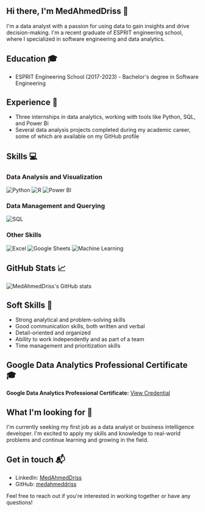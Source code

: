 ## Hi there, I'm MedAhmedDriss 👋

I'm a data analyst with a passion for using data to gain insights and drive decision-making. I'm a recent graduate of ESPRIT engineering school, where I specialized in software engineering and data analytics.

## Education 🎓

- ESPRIT Engineering School (2017-2023) - Bachelor's degree in Software Engineering

## Experience 💼

- Three internships in data analytics, working with tools like Python, SQL, and Power Bi
- Several data analysis projects completed during my academic career, some of which are available on my GitHub profile

## Skills 💻

### Data Analysis and Visualization

![Python](https://img.shields.io/badge/-Python-3776AB?style=flat-square&logo=python&logoColor=white)
![R](https://img.shields.io/badge/-R-276DC3?style=flat-square&logo=r&logoColor=white)
![Power BI](https://img.shields.io/badge/-Power%20BI-F2C811?style=flat-square&logo=power-bi&logoColor=black)

### Data Management and Querying

![SQL](https://img.shields.io/badge/-SQL-4479A1?style=flat-square&logo=postgresql&logoColor=white)


### Other Skills

![Excel](https://img.shields.io/badge/-Excel-217346?style=flat-square&logo=microsoft-excel&logoColor=white)
![Google Sheets](https://img.shields.io/badge/-Google%20Sheets-34A853?style=flat-square&logo=google-sheets&logoColor=white)
![Machine Learning](https://img.shields.io/badge/-Machine%20Learning-FF6F00?style=flat-square&logo=machine-learning&logoColor=white)

## GitHub Stats 📈

![MedAhmedDriss's GitHub stats](https://github-readme-stats.vercel.app/api?username=medahmeddriss&show_icons=true&theme=vue)

## Soft Skills 🤝

- Strong analytical and problem-solving skills
- Good communication skills, both written and verbal
- Detail-oriented and organized
- Ability to work independently and as part of a team
- Time management and prioritization skills

## Google Data Analytics Professional Certificate 🎓

**Google Data Analytics Professional Certificate:** <a href="https://www.coursera.org/account/accomplishments/specialization/certificate/6H83BVFQ99ET">View Credential</a>

## What I'm looking for 🤔

I'm currently seeking my first job as a data analyst or business intelligence developer. I'm excited to apply my skills and knowledge to real-world problems and continue learning and growing in the field.

## Get in touch 📬

- LinkedIn: [MedAhmedDriss](https://www.linkedin.com/in/medahmeddriss/)
- GitHub: [medahmeddriss](https://github.com/medahmeddriss)

Feel free to reach out if you're interested in working together or have any questions!



